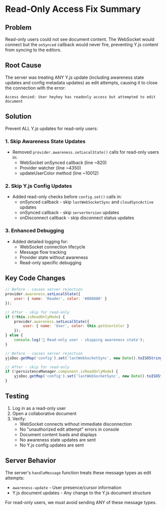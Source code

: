 # Read-Only Access Fix Summary

## Problem
Read-only users could not see document content. The WebSocket would connect but the `onSynced` callback would never fire, preventing Y.js content from syncing to the editors.

## Root Cause
The server was treating ANY Y.js update (including awareness state updates and config metadata updates) as edit attempts, causing it to close the connection with the error:
```
Access denied: User heyhey has readonly access but attempted to edit document
```

## Solution
Prevent ALL Y.js updates for read-only users:

### 1. **Skip Awareness State Updates**
- Removed `provider.awareness.setLocalState()` calls for read-only users in:
  - WebSocket onSynced callback (line ~820)
  - Provider watcher (line ~4350)
  - updateUserColor method (line ~10012)

### 2. **Skip Y.js Config Updates**
- Added read-only checks before `config.set()` calls in:
  - onSynced callback - skip `lastWebSocketSync` and `cloudSyncActive` updates
  - onSynced callback - skip `serverVersion` updates
  - onDisconnect callback - skip disconnect status updates

### 3. **Enhanced Debugging**
- Added detailed logging for:
  - WebSocket connection lifecycle
  - Message flow tracking
  - Provider state without awareness
  - Read-only specific debugging

## Key Code Changes

```javascript
// Before - causes server rejection
provider.awareness.setLocalState({
    user: { name: 'Reader', color: '#808080' }
});

// After - skip for read-only
if (!this.isReadOnlyMode) {
    provider.awareness.setLocalState({
        user: { name: 'User', color: this.getUserColor }
    });
} else {
    console.log('📖 Read-only user - skipping awareness state');
}
```

```javascript
// Before - causes server rejection
yjsDoc.getMap('config').set('lastWebSocketSync', new Date().toISOString());

// After - skip for read-only
if (!persistenceManager.component.isReadOnlyMode) {
    yjsDoc.getMap('config').set('lastWebSocketSync', new Date().toISOString());
}
```

## Testing
1. Log in as a read-only user
2. Open a collaborative document
3. Verify:
   - WebSocket connects without immediate disconnection
   - No "unauthorized edit attempt" errors in console
   - Document content loads and displays
   - No awareness state updates are sent
   - No Y.js config updates are sent

## Server Behavior
The server's `handleMessage` function treats these message types as edit attempts:
- `awareness-update` - User presence/cursor information
- Y.js document updates - Any change to the Y.js document structure

For read-only users, we must avoid sending ANY of these message types.